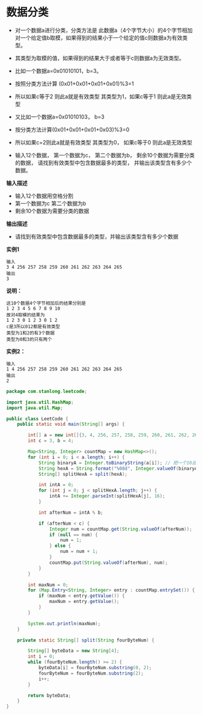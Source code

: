 # 数据分类

- 对一个数据a进行分类，分类方法是 此数据a（4个字节大小）的4个字节相加对一个给定值b取模，如果得到的结果小于一个给定的值c则数据a为有效类型。
- 其类型为取模的值，如果得到的结果大于或者等于c则数据a为无效类型。
- 比如一个数据a=0x01010101，b=3。
- 按照分类方法计算  (0x01+0x01+0x01+0x01)%3=1
- 所以如果c等于2 则此a就是有效类型  其类型为1，如果c等于1 则此a是无效类型
-  又比如一个数据a=0x01010103， b=3
-  按分类方法计算(0x01+0x01+0x01+0x03)%3=0
- 所以如果c=2则此a就是有效类型  其类型为0， 如果c等于0 则此a是无效类型

- 输入12个数据，  第一个数据为c，  第二个数据为b， 剩余10个数据为需要分类的数据， 请找到有效类型中包含数据最多的类型， 并输出该类型含有多少个数据。


 **输入描述**

- 输入12个数据用空格分割
-  第一个数据为c  第二个数据为b
-  剩余10个数据为需要分类的数据

 **输出描述**

- 请找到有效类型中包含数据最多的类型，并输出该类型含有多少个数据

 **实例1**

```
输入
3 4 256 257 258 259 260 261 262 263 264 265
输出
3
```

**说明：**

```
这10个数据4个字节相加后的结果分别是
1 2 3 4 5 6 7 8 9 10
故对4取模的结果为
1 2 3 0 1 2 3 0 1 2
c是3所以012都是有效类型
类型为1和2的有3个数据
类型为0和3的只有两个
```

**实例2：**

```
输入
1 4 256 257 258 259 260 261 262 263 264 265
输出
2
```

```java
package com.stanlong.leetcode;

import java.util.HashMap;
import java.util.Map;

public class LeetCode {
    public static void main(String[] args) {

        int[] a = new int[]{3, 4, 256, 257, 258, 259, 260, 261, 262, 263, 264, 265};
        int c = 3, b = 4;

        Map<String, Integer> countMap = new HashMap<>();
        for (int i = 0; i < a.length; i++) {
            String binaryA = Integer.toBinaryString(a[i]); // 把一个10进制数转为32位的2进制数
            String hexA = String.format("%08d", Integer.valueOf(binaryA)); // %08d表示数字长度是8,不足8位的,在数字前补0.如果超出8,则以实际为准
            String[] splitHexA = split(hexA);

            int intA = 0;
            for (int j = 0; j < splitHexA.length; j++) {
                intA += Integer.parseInt(splitHexA[j], 16);
            }

            int afterNum = intA % b;

            if (afterNum < c) {
                Integer num = countMap.get(String.valueOf(afterNum));
                if (null == num) {
                    num = 1;
                } else {
                    num = num + 1;
                }
                countMap.put(String.valueOf(afterNum), num);
            }
        }

        int maxNum = 0;
        for (Map.Entry<String, Integer> entry : countMap.entrySet()) {
            if (maxNum < entry.getValue()) {
                maxNum = entry.getValue();
            }
        }

        System.out.println(maxNum);
    }

    private static String[] split(String fourByteNum) {

        String[] byteData = new String[4];
        int i = 0;
        while (fourByteNum.length() >= 2) {
            byteData[i] = fourByteNum.substring(0, 2);
            fourByteNum = fourByteNum.substring(2);
            i++;
        }

        return byteData;
    }
}
```

